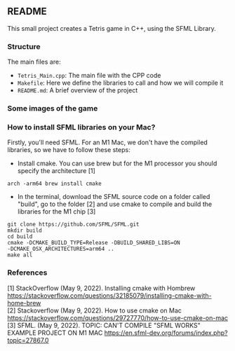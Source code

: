 ## README
This small project creates a Tetris game in C++, using the SFML Library. 

### Structure
The main files are:
- `Tetris_Main.cpp`: The main file with the CPP code
- `Makefile`: Here we define the libraries to call and how we will compile it 
- `README.md`: A brief overview of the project

### Some images of the game


### How to install SFML libraries on your Mac?
Firstly, you'll need SFML. For an M1 Mac, we don't have the compiled libraries, 
so we have to follow these steps:
- Install cmake. You can use brew but for the M1 processor you should specify 
the architecture [1]
```
arch -arm64 brew install cmake
```

- In the terminal, download the SFML source code on a folder called "build", go 
to the folder [2] and use cmake to compile and build the libraries for the M1 
chip [3]
```
git clone https://github.com/SFML/SFML.git
mkdir build
cd build
cmake -DCMAKE_BUILD_TYPE=Release -DBUILD_SHARED_LIBS=ON 
-DCMAKE_OSX_ARCHITECTURES=arm64 ..
make all
```

### References
[1] StackOverflow (May 9, 2022). Installing cmake with Hombrew 
https://stackoverflow.com/questions/32185079/installing-cmake-with-home-brew  
[2] Stackoverflow (May 9, 2022). How to use cmake on Mac  
https://stackoverflow.com/questions/29727770/how-to-use-cmake-on-mac  
[3] SFML. (May 9, 2022).  TOPIC: CAN'T COMPILE "SFML WORKS" EXAMPLE PROJECT ON 
M1 MAC https://en.sfml-dev.org/forums/index.php?topic=27867.0  
 
